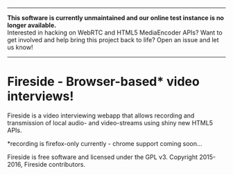 
<hr />

**This software is currently unmaintained and our online test instance is no longer available.**  
Interested in hacking on WebRTC and HTML5 MediaEncoder APIs? Want to get involved and help bring this project back to life? Open an issue and let us know!

<hr />

Fireside - Browser-based* video interviews!
=======================================

Fireside is a video interviewing webapp that allows recording and transmission of local audio- and video-streams using shiny new HTML5 APIs. 

*recording is firefox-only currently - chrome support coming soon...

Fireside is free software and licensed under the GPL v3. Copyright 2015-2016, Fireside contributors.
